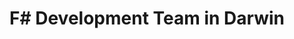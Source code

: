 ---
title: F# Development Team in Darwin
permalink: /landings/f--developer-darwin
technology: F#
location: Darwin
---